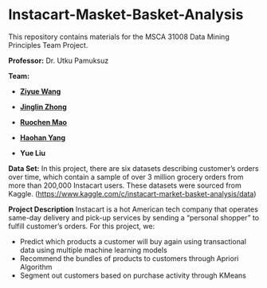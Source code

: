 # Instacart-Masket-Basket-Analysis
This repository contains materials for the MSCA 31008 Data Mining Principles Team Project.

**Professor:** Dr. Utku Pamuksuz

**Team:**

* [**Ziyue Wang**](https://github.com/iris-w03)

* [**Jinglin Zhong**](https://github.com/jinglinzhaha)

* [**Ruochen Mao**](https://www.linkedin.com/in/ruochen-mao-29a0ba146/)

* [**Haohan Yang**](https://www.linkedin.com/in/haohan-yang-51389716b/)

* **Yue Liu**

**Data Set:**
In this project, there are six datasets describing customer’s orders over time, which contain a sample of over 3 million grocery orders from more than 200,000 Instacart users. These datasets were sourced from Kaggle. (https://www.kaggle.com/c/instacart-market-basket-analysis/data)

**Project Description**
Instacart is a hot American tech company that operates same-day delivery and pick-up services by sending a “personal shopper” to fulfill customer’s orders.
For this project, we:
* Predict which products a customer will buy again using transactional data using multiple machine learning models
* Recommend the bundles of products to customers through Apriori Algorithm
* Segment out customers based on purchase activity through KMeans


